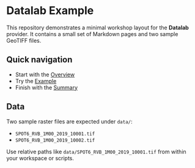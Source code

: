 # Datalab Example

This repository demonstrates a minimal workshop layout for the **Datalab** provider. It contains a small set of Markdown pages and two sample GeoTIFF files.

## Quick navigation

- Start with the [Overview](content/00-overview.md)
- Try the [Example](content/01-example.md)
- Finish with the [Summary](content/99-summary.md)

## Data

Two sample raster files are expected under `data/`:

- `SPOT6_RVB_1M00_2019_10001.tif`
- `SPOT6_RVB_1M00_2019_10002.tif`

Use relative paths like `data/SPOT6_RVB_1M00_2019_10001.tif` from within your workspace or scripts.
